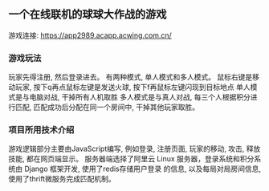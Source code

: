 ## 一个在线联机的球球大作战的游戏
游戏连接: https://app2989.acapp.acwing.com.cn/
### 游戏玩法
玩家先得注册, 然后登录进去。
有两种模式, 单人模式和多人模式。
鼠标右键是移动玩家, 按下q再点鼠标左键是发送火球, 按下f再鼠标左键闪现到目标地点
单人模式是与电脑对战, 干掉所有人机取胜
多人模式是与真人对战, 每三个人根据积分进行匹配, 匹配成功后分配在同一个房间中, 干掉其他玩家取胜。

### 项目所用技术介绍
游戏逻辑部分主要由JavaScript编写, 例如登录, 注册页面, 玩家的移动, 攻击, 释放技能, 都在网页端显示。
服务器端选择了阿里云 Linux 服务器，登录系统和积分系统由 Django 框架开发, 使用了redis存储用户登录
的信息, 以及每局对局房间信息, 使用了thrift微服务完成匹配机制。
